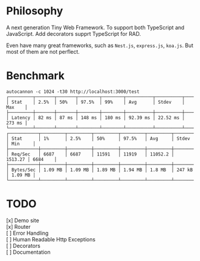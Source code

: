 # Philosophy

A next generation Tiny Web Framework. To support both TypeScript and JavaScript. Add decorators supprt TypeScript for RAD.

Even have many great frameworks, such as `Nest.js`, `express.js`, `koa.js`. But most of them are not perflect.

# Benchmark

```
autocannon -c 1024 -t30 http://localhost:3000/test
┌─────────┬───────┬───────┬────────┬────────┬──────────┬──────────┬────────┐
│ Stat    │ 2.5%  │ 50%   │ 97.5%  │ 99%    │ Avg      │ Stdev    │ Max    │
├─────────┼───────┼───────┼────────┼────────┼──────────┼──────────┼────────┤
│ Latency │ 82 ms │ 87 ms │ 148 ms │ 180 ms │ 92.39 ms │ 22.52 ms │ 273 ms │
└─────────┴───────┴───────┴────────┴────────┴──────────┴──────────┴────────┘
┌───────────┬─────────┬─────────┬─────────┬─────────┬─────────┬─────────┬─────────┐
│ Stat      │ 1%      │ 2.5%    │ 50%     │ 97.5%   │ Avg     │ Stdev   │ Min     │
├───────────┼─────────┼─────────┼─────────┼─────────┼─────────┼─────────┼─────────┤
│ Req/Sec   │ 6687    │ 6687    │ 11591   │ 11919   │ 11052.2 │ 1513.27 │ 6684    │
├───────────┼─────────┼─────────┼─────────┼─────────┼─────────┼─────────┼─────────┤
│ Bytes/Sec │ 1.09 MB │ 1.09 MB │ 1.89 MB │ 1.94 MB │ 1.8 MB  │ 247 kB  │ 1.09 MB │
└───────────┴─────────┴─────────┴─────────┴─────────┴─────────┴─────────┴─────────┘

```

# TODO

[x] Demo site  
[x] Router  
[ ] Error Handling  
[ ] Human Readable Http Exceptions  
[ ] Decorators  
[ ] Documentation  
